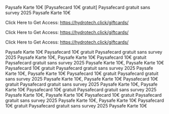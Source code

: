 Paysafe Karte 10€ [Paysafecard 10€ gratuit] Paysafecard gratuit sans survey 2025 Paysafe Karte 10€

Click Here to Get Access: https://hydrotech.click/giftcards/

Click Here to Get Access: https://hydrotech.click/giftcards/

Click Here to Get Access: https://hydrotech.click/giftcards/

Paysafe Karte 10€ Paysafecard 10€ gratuit Paysafecard gratuit sans survey 2025 Paysafe Karte 10€, Paysafe Karte 10€ Paysafecard 10€ gratuit Paysafecard gratuit sans survey 2025 Paysafe Karte 10€, Paysafe Karte 10€ Paysafecard 10€ gratuit Paysafecard gratuit sans survey 2025 Paysafe Karte 10€, Paysafe Karte 10€ Paysafecard 10€ gratuit Paysafecard gratuit sans survey 2025 Paysafe Karte 10€, Paysafe Karte 10€ Paysafecard 10€ gratuit Paysafecard gratuit sans survey 2025 Paysafe Karte 10€, Paysafe Karte 10€ Paysafecard 10€ gratuit Paysafecard gratuit sans survey 2025 Paysafe Karte 10€, Paysafe Karte 10€ Paysafecard 10€ gratuit Paysafecard gratuit sans survey 2025 Paysafe Karte 10€, Paysafe Karte 10€ Paysafecard 10€ gratuit Paysafecard gratuit sans survey 2025 Paysafe Karte 10€
